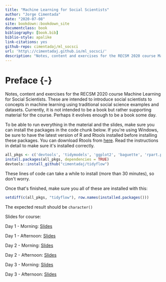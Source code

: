 ```yaml
--- 
title: "Machine Learning for Social Scientists"
author: "Jorge Cimentada"
date: "2020-07-08"
site: bookdown::bookdown_site
documentclass: book
bibliography: [book.bib]
biblio-style: apalike
link-citations: yes
github-repo: cimentadaj/ml_socsci
url: 'http\://cimentadaj.github.io/ml_socsci/'
description: "Notes, content and exercises for the RECSM 2020 course Machine Learning for Social Scientists."
---
```


# Preface {-}

Notes, content and exercises for the RECSM 2020 course Machine Learning for Social Scientists. These are intended to introduce social scientists to concepts in machine learning using traditional social science examples and datasets. Currently, it is not intended to be a book but rather supporting material for the course. Perhaps it evolves enough to be a book some day.

To be able to run everything in the material and the slides, make sure you can install the packages in the code chunk below. If you're using Windows, be sure to have the latest version of R and Rtools installed before installing these packages. You can download Rtools from [here](https://cran.r-project.org/bin/windows/Rtools/). Read the instructions in detail to make sure it's installed correctly. 


```r
all_pkgs <- c('devtools', 'tidymodels', 'ggplot2', 'baguette', 'rpart.plot', 'vip', 'plotly', 'dplyr', 'ggfortify', 'tidyflow', 'tidyr')
install.packages(all_pkgs, dependencies = TRUE)
devtools::install_github("cimentadaj/tidyflow")
```

These lines of code can take a while to install (more than 30 minutes), so don't worry. 

Once that's finished, make sure you all of these are installed with this:


```r
setdiff(c(all_pkgs, "tidyflow"), row.names(installed.packages()))
```

The expected result should be `character()`

Slides for course:

Day 1 - Morning: [Slides](./slides/day1_morning/01_introduction.html)

Day 1 - Afternoon: [Slides](./slides/day1_afternoon/02_regularization_afternoon.html)

Day 2 - Morning: [Slides](./slides/day2_morning/03_loss_trees.html)

Day 2 - Afternoon: [Slides](./slides/day2_afternoon/tree_methods.html)

Day 3 - Morning: [Slides](./slides/day3_morning/boosting_pca.html)

Day 3 - Afternoon: [Slides](./slides/day3_afternoon/kmeans_competition.html)
